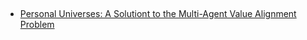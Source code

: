 ##

- [Personal Universes: A Solutiont to the Multi-Agent Value Alignment Problem](https://arxiv.org/pdf/1901.01851.pdf)